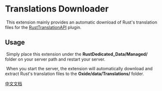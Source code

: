 # Translations Downloader
​	This extension mainly provides an automatic download of Rust's translation files for the [RustTranslationAPI](https://github.com/Ailtop/uModPlugins/blob/master/Plugins/RustTranslationAPI.cs) plugin.

## Usage

​	Simply place this extension under the **RustDedicated_Data/Managed/** folder on your server path and restart your server.

​	When you start the server, the extension will automatically download and extract Rust's translation files to the **Oxide/data/Translations/** folder.



[中文文档](./README.zh-CN.md)
